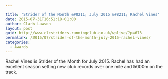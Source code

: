 ```yaml
---

title: 'Strider of the Month &#8211; July 2015 &#8211; Rachel Vines'
date: 2015-07-31T16:51:18+01:00
author: Clark Lawson
layout: post
guid: http://www.clcstriders-runningclub.co.uk/wplive/?p=673
permalink: /2015/07/strider-of-the-month-july-2015-rachel-vines/
categories:
  - Awards
---
```

Rachel Vines is Strider of the Month for July 2015. Rachel has had an excellent season setting new club records over one mile and 5000m on the track.